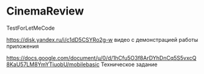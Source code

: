 # CinemaReview

TestForLetMeCode

https://disk.yandex.ru/i/c1dD5CSYRo2g-w видео с демонстрацией работы приложения 

https://docs.google.com/document/u/0/d/1hCfu5O3f8ArDYhDnCq5S5vxcQ8KaU57LM8YmYTiuobU/mobilebasic Техническое задание
